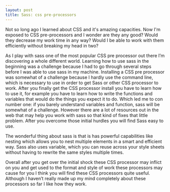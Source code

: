```yaml
---
layout: post
title: Sass: css pre-processors
---
```


Not so long ago I learned about CSS and it's amazing capacities. Now I'm exposed to CSS pre-processors and I wonder are they any good? Would they decrease my work time in any way? Would I be able to work with them efficiently without breaking my head in two? 

As I play with sass one of the most popular CSS pre processor out there I’m discovering a whole different world. Learning how to use sass in the beginning was a challenge because I had to go through several steps before I was able to use sass in my machine. Installing a CSS pre processor was somewhat of a challenge because I hardly use the command line, which is necessary to use in order to get Sass or other CSS processor to work. After you finally get the CSS processor install you have to learn how to use it, for example you have to learn how to write the functions and variables that would do the things you expect it to do. Which led me to con number one: if you barely understand variables and function, sass will be somewhat of a challenge. However there are a lot of resources out in the web that may help you work with sass so that kind of fixes that little problem. After you overcome those initial hurdles you will find Sass easy to use. 

The wonderful thing about sass is that is has powerful capabilities like nesting which allows you to nest multiple elements in a smart and efficient way. Sass also uses variable, which you can reuse across your style sheets without having to rewrite the same styles multiple times. 

Overall after you get over the initial shock these CSS processor may inflict on you and get used to the format and style of work these processors may cause for you I think you will find these CSS processors quite useful. Although I haven’t really made up my mind completely about these processors so far I like how they work. 
